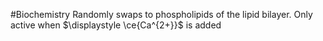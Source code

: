 #Biochemistry 
Randomly swaps to phospholipids of the lipid bilayer. Only active when $\displaystyle \ce{Ca^{2+}}$ is added